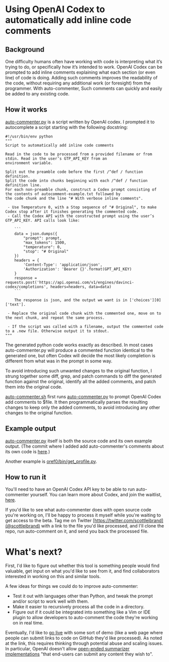 # Using OpenAI Codex to automatically add inline code comments

## Background

One difficulty humans often have working with code is interpreting what it’s trying to do, or specifically how it’s intended to work. OpenAI Codex can be prompted to add inline comments explaining what each section (or even line) of code is doing. Adding such comments improves the readability of the code, without requiring any additional work (or foresight) from the programmer. With auto-commenter, Such comments can quickly and easily be added to any existing code.

## How it works

[auto-commenter.py](auto-commenter.py) is a script written by OpenAI codex. I prompted it to autocomplete a script starting with the following docstring:

```
#!/usr/bin/env python
"""
Script to automatically add inline code comments

Read in the code to be processed from a provided filename or from stdin. Read in the user’s GTP_API_KEY from an
environment variable.

Split out the preamble code before the first /^def / function definition.
Split the code into chunks beginning with each /^def / function definition line.
For each non-preamble chunk, construct a Codex prompt consisting of the contents of autocomment-example.txt followed by
the code chunk and the line "# With verbose inline comments".

 - Use Temperature 0, with a Stop sequence of "# Original", to make Codex stop after it finishes generating the commented code.
 - Call the Codex API with the constructed prompt using the user’s GTP_API_KEY. API calls look like:

    ```
    data = json.dumps({
        "prompt": prompt,
        "max_tokens": 1500,
        "temperature": 0,
        "stop": "# Original"
    })
    headers = {
        'Content-Type': 'application/json',
        'Authorization': 'Bearer {}'.format(GPT_API_KEY)
    }
    response = requests.post('https://api.openai.com/v1/engines/davinci-codex/completions', headers=headers, data=data)
    ```

    The response is json, and the output we want is in ['choices'][0]['text'].

 - Replace the original code chunk with the commented one, move on to the next chunk, and repeat the same process.
 
 - If the script was called with a filename, output the commented code to a .new file. Otherwise output it to stdout.
"""
```

The generated python code works exactly as described. In most cases auto-commenter.py will produce a commented function identical to the generated one, but often Codex will decide the most likely completion is different from what was in the prompt in some way.

To avoid introducing such unwanted changes to the original function, I strung together some diff, grep, and patch commands to diff the generated function against the original, identify all the added comments, and patch them into the original code.

[auto-commenter.sh](auto-commenter.sh) first runs [auto-commenter.py](auto-commenter.py) to prompt OpenAI Codex add comments to $file. It then programmatically parses the resulting changes to keep only the added comments, to avoid introducing any other changes to the original function.

## Example output

[auto-commenter.py](auto-commenter.py) itself is both the source code and its own example output. (The commit where I added add auto-commenter's comments about its own code is [here](https://github.com/scottleibrand/codex-tools/commit/2846c297c32096a66110924f39a54857842df72b).)

Another example is [oref0/bin/get_profile.py](https://github.com/openaps/oref0/pull/1407/files).

## How to run it

You'll need to have an OpenAI Codex API key to be able to run auto-commenter yourself. You can learn more about Codex, and join the waitlist, [here](https://openai.com/blog/openai-codex/).

If you'd like to see what auto-commenter does with open source code you're working on, I'll be happy to process it myself while you're waiting to get access to the beta. Tag me on Twitter [https://twitter.com/scottleibrand](@scottleibrand) with a link to the file you'd like processed, and I'll clone the repo, run auto-comment on it, and send you back the processed file.


# What's next?

First, I'd like to figure out whether this tool is something people would find valuable, get input on what you'd like to see from it, and find collaborators interested in working on this and similar tools.

A few ideas for things we could do to improve auto-commenter:
 - Test it out with languages other than Python, and tweak the prompt and/or script to work well with them.
 - Make it easier to recursively process all the code in a directory.
 - Figure out if it could be integrated into something like a Vim or IDE plugin to allow developers to auto-comment the code they're working on in real time.

Eventually, I'd like to [go live](https://beta.openai.com/docs/going-live) with some sort of demo (like a web page where people can submit links to code on GitHub they'd like processed). As noted at the link, this requires thinking through potential abuse and scaling issues. In particular, OpenAI doesn't allow [open-ended summarizer implementations](https://beta.openai.com/docs/use-case-guidelines/summarization) "that end-users can submit any content they wish to".
